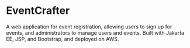 # EventCrafter
A web application for event registration, allowing users to sign up for events, and administrators to manage users and events. Built with Jakarta EE, JSP, and Bootstrap, and deployed on AWS.
